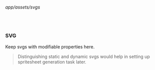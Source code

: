 ###### app/assets/svgs

<br />

### SVG

Keep svgs with modifiable properties here.

> Distinguishing static and dynamic svgs would help in setting up spritesheet generation task later.
